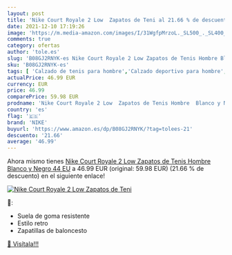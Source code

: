 ```yaml
---
layout: post
title: 'Nike Court Royale 2 Low  Zapatos de Teni al 21.66 % de descuento'
date: 2021-12-10 17:19:26
image: 'https://m.media-amazon.com/images/I/31WgfpMrzoL._SL500_._SL400_.jpg'
comments: true
category: ofertas
author: 'tole.es'
slug: 'B08GJ2RNYK-es Nike Court Royale 2 Low Zapatos de Tenis Hombre Blanco y...'
sku: 'B08GJ2RNYK-es'
tags: [ 'Calzado de tenis para hombre','Calzado deportivo para hombre','Zapatillas y calzado deportivo para hombre','Zapatos','Zapatos para hombre','Zapatos y complementos','nike','zapatos', ]
actualPrice: 46.99 EUR
currency: EUR
price: 46.99
comparePrice: 59.98 EUR
prodname: 'Nike Court Royale 2 Low  Zapatos de Tenis Hombre  Blanco y Negro  44 EU'
country: 'es'
flag: '🇪🇸'
brand: 'NIKE'
buyurl: 'https://www.amazon.es/dp/B08GJ2RNYK/?tag=tolees-21'
descuento: '21.66'
average: '46.99'
---
```


Ahora mismo tienes [Nike Court Royale 2 Low  Zapatos de Tenis Hombre  Blanco y Negro  44 EU](https://www.amazon.es/dp/B08GJ2RNYK/?tag=tolees-21) a 46.99 EUR (original: 59.98 EUR) (21.66 %  de descuento) en el siguiente enlace!

[![Nike Court Royale 2 Low  Zapatos de Teni](https://m.media-amazon.com/images/I/31WgfpMrzoL._SL500_._SL400_.jpg)](https://www.amazon.es/dp/B08GJ2RNYK/?tag=tolees-21)

🔎:

- Suela de goma resistente
- Estilo retro
- Zapatillas de baloncesto

[🛒 Visítala!!!](https://www.amazon.es/dp/B08GJ2RNYK/?tag=tolees-21)
